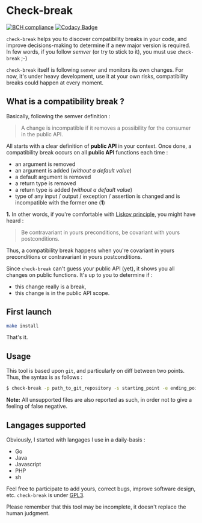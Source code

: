 # Check-break
[![BCH compliance](https://bettercodehub.com/edge/badge/Prytoegrian/check-break?branch=master)](https://bettercodehub.com/)
[![Codacy Badge](https://api.codacy.com/project/badge/Grade/6f9a3e0c93ce4fb28c778019ad083179)](https://www.codacy.com/app/prytoegrian/check-break?utm_source=github.com&amp;utm_medium=referral&amp;utm_content=Prytoegrian/check-break&amp;utm_campaign=Badge_Grade)

`check-break` helps you to discover compatibility breaks in your code, and improve decisions-making to determine if a new major version is required. In few words, if you follow *semver* (or try to stick to it), you must use `check-break` ;-)

`check-break` itself is following `semver` and monitors its own changes. For now, it's under heavy development, use it at your own risks, compatibility breaks could happen at every moment.

## What is a compatibility break ?
Basically, following the semver definition :  
> A change is incompatible if it removes a possibility for the consumer in the public API.

All starts with a clear definition of **public API** in your context. Once done, a compatibility break occurs on all **public API** functions each time :
- an argument is removed
- an argument is added (*without a default value*)
- a default argument is removed
- a return type is removed
- a return type is added (*without a default value*)
- type of any input / output / exception / assertion is changed and is incompatible with the former one (**1**)

**1.** In other words, if you're comfortable with [Liskov principle](https://en.wikipedia.org/wiki/Liskov_substitution_principle), you might have heard :
> Be contravariant in yours preconditions, be covariant with yours postconditions.

Thus, a compatibility break happens when you're covariant in yours preconditions or contravariant in yours postconditions.

Since `check-break` can't guess your public API (yet), it shows you all changes on public functions. It's up to you to determine if :
- this change really is a break,
- this change is in the public API scope.

## First launch
```sh
make install
```
That's it.

## Usage
This tool is based upon `git`, and particularly on diff between two points. Thus, the syntax is as follows :
```sh
$ check-break -p path_to_git_repository -s starting_point -e ending_point [-c path_to_config]
```

**Note:** All unsupported files are also reported as such, in order not to give a feeling of false negative.

## Langages supported

Obviously, I started with langages I use in a daily-basis :
- Go
- Java
- Javascript
- PHP
- sh

Feel free to participate to add yours, correct bugs, improve software design, etc. `check-break` is under [GPL3](LICENCE).

Please remember that this tool may be incomplete, it doesn't replace the human judgment.
